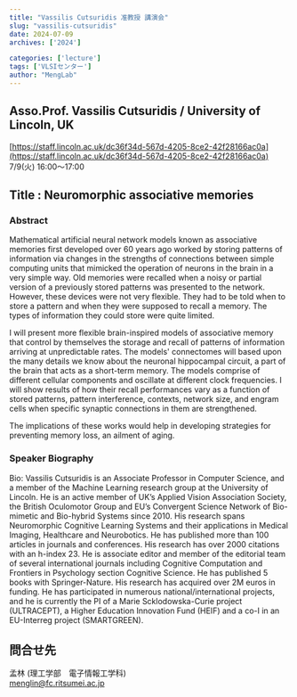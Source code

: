 ```yaml
---
title: "Vassilis Cutsuridis 准教授 講演会"
slug: "vassilis-cutsuridis"
date: 2024-07-09
archives: ['2024']

categories: ['lecture']
tags: ['VLSIセンター']
author: "MengLab"
---
```


## Asso.Prof. Vassilis Cutsuridis / University of Lincoln, UK  

[https://staff.lincoln.ac.uk/dc36f34d-567d-4205-8ce2-42f28166ac0a](https://staff.lincoln.ac.uk/dc36f34d-567d-4205-8ce2-42f28166ac0a)  
7/9(火) 16:00～17:00

## Title : Neuromorphic associative memories

### Abstract

Mathematical artificial neural network models known as associative memories first developed over 60 years ago worked by storing patterns of information via changes in the strengths of connections between simple computing units that mimicked the operation of neurons in the brain in a very simple way. Old memories were recalled when a noisy or partial version of a previously stored patterns was presented to the network. However, these devices were not very flexible. They had to be told when to store a pattern and when they were supposed to recall a memory. The types of information they could store were quite limited.

I will present more flexible brain-inspired models of associative memory that control by themselves the storage and recall of patterns of information arriving at unpredictable rates. The models' connectomes will based upon the many details we know about the neuronal hippocampal circuit, a part of the brain that acts as a short-term memory. The models comprise of different cellular components and oscillate at different clock frequencies. I will show results of how their recall performances vary as a function of stored patterns, pattern interference, contexts, network size, and engram cells when specific synaptic connections in them are strengthened.

The implications of these works would help in developing strategies for preventing memory loss, an ailment of aging.

### Speaker Biography

Bio: Vassilis Cutsuridis is an Associate Professor in Computer Science, and a member of the Machine Learning research group at the University of Lincoln. He is an active member of UK’s Applied Vision Association Society, the British Oculomotor Group and EU’s Convergent Science Network of Bio-mimetic and Bio-hybrid Systems since 2010. His research spans Neuromorphic Cognitive Learning Systems and their applications in Medical Imaging, Healthcare and Neurobotics. He has published more than 100 articles in journals and conferences. His research has over 2000 citations with an h-index 23. He is associate editor and member of the editorial team of several international journals including Cognitive Computation and Frontiers in Psychology section Cognitive Science. He has published 5 books with Springer-Nature. His research has acquired over 2M euros in funding. He has participated in numerous national/international projects, and he is currently the PI of a Marie Scklodowska-Curie project (ULTRACEPT), a Higher Education Innovation Fund (HEIF) and a co-I in an EU-Interreg project (SMARTGREEN).

## 問合せ先

孟林 (理工学部　電子情報工学科)  
menglin@fc.ritsumei.ac.jp
